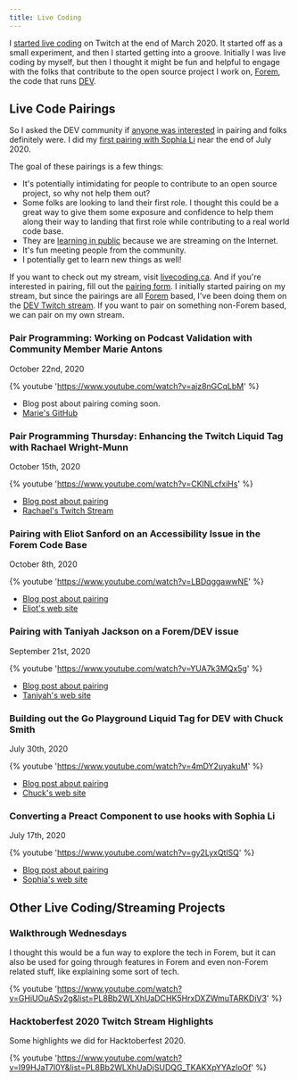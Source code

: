 ```yaml
---
title: Live Coding
---
```


I [started live coding](/posts/i-ve-started-to-live-code-on-twitch-for-dev-13cn/) on Twitch at the end of March 2020. It started off as a small experiment, and then I started getting into a groove. Initially I was live coding by myself, but then I thought it might be fun and helpful to engage with the folks that contribute to the open source project I work on, [Forem](https://forem.com), the code that runs [DEV](https://dev.to).

<h2 id="pair">Live Code Pairings</h2>

So I asked the DEV community if [anyone was interested](/let-s-pair-during-a-live-coding-session-8he/) in pairing and folks definitely were. I did my [first pairing with Sophia Li](/posts/live-coding-pairing-converting-a-preact-component-to-use-hooks-75e/) near the end of July 2020.

The goal of these pairings is a few things:

- It's potentially intimidating for people to contribute to an open source project, so why not help them out?
- Some folks are looking to land their first role. I thought this could be a great way to give them some exposure and confidence to help them along their way to landing that first role while contributing to a real world code base.
- They are [learning in public](https://www.swyx.io/writing/learn-in-public/) because we are streaming on the Internet.
- It's fun meeting people from the community.
- I potentially get to learn new things as well!

If you want to check out my stream, visit [livecoding.ca](https://livecoding.ca). And if you're interested in pairing, fill out the [pairing form](https://iamdeveloper.com/pair). I initially started pairing on my stream, but since the pairings are all [Forem](https://github.com/forem/forem/) based, I've been doing them on the [DEV Twitch stream](https://www.twitch.tv/thepracticaldev). If you want to pair on something non-Forem based, we can pair on my own stream.

### Pair Programming: Working on Podcast Validation with Community Member Marie Antons

<time datetime="2020-10-22">October 22nd, 2020</time>

{% youtube 'https://www.youtube.com/watch?v=ajz8nGCqLbM' %}

- Blog post about pairing coming soon.
- [Marie's GitHub](https://github.com/mrsantons)

### Pair Programming Thursday: Enhancing the Twitch Liquid Tag with Rachael Wright-Munn

<time datetime="2020-10-15">October 15th, 2020</time>

{% youtube 'https://www.youtube.com/watch?v=CKlNLcfxiHs' %}

- [Blog post about pairing](/posts/pairing-with-community-member-rachael-wright-munn-5bol)
- [Rachael's Twitch Stream](https://www.twitch.tv/ChaelCodes)

### Pairing with Eliot Sanford on an Accessibility Issue in the Forem Code Base

<time datetime="2020-10-08">October 8th, 2020</time>

{% youtube 'https://www.youtube.com/watch?v=LBDqggawwNE' %}

- [Blog post about pairing](/posts/pairing-with-community-member-eliot-sanford-f7a)
- [Eliot's web site](https://techieeliot.com/)

### Pairing with Taniyah Jackson on a Forem/DEV issue

<time datetime="2020-09-21">September 21st, 2020</time>

{% youtube 'https://www.youtube.com/watch?v=YUA7k3MQx5g' %}

- [Blog post about pairing](/posts/pairing-with-taniyah-jackson-on-a-forem-dev-issue-28fh)
- [Taniyah's web site](https://taniyah-l-jackson.github.io/)

### Building out the Go Playground Liquid Tag for DEV with Chuck Smith

<time datetime="2020-07-30">July 30th, 2020</time>

{% youtube 'https://www.youtube.com/watch?v=4mDY2uyakuM' %}

- [Blog post about pairing](/posts/building-out-the-go-playground-liquid-tag-for-dev-with-chuck-smith-32he)
- [Chuck's web site](https://www.eclecticsaddlebag.com/)

### Converting a Preact Component to use hooks with Sophia Li

<time datetime="2020-07-17">July 17th, 2020</time>

{% youtube 'https://www.youtube.com/watch?v=gy2LyxQtlSQ' %}

- [Blog post about pairing](/posts/live-coding-pairing-converting-a-preact-component-to-use-hooks-75e)
- [Sophia's web site](https://sophiali.dev/)

<h2 id="stream-projects">Other Live Coding/Streaming Projects</h2>

<h3 id="walkthrough-wed">Walkthrough Wednesdays</h3>

I thought this would be a fun way to explore the tech in Forem, but it can also be used for going through features in Forem and even non-Forem related stuff, like explaining some sort of tech.

{% youtube 'https://www.youtube.com/watch?v=GHiUOuASv2g&list=PL8Bb2WLXhUaDCHK5HrxDXZWmuTARKDiV3' %}

<h3 id="hacktober-2020">Hacktoberfest 2020 Twitch Stream Highlights</h3>

Some highlights we did for Hacktoberfest 2020.

{% youtube 'https://www.youtube.com/watch?v=I99HJaT7I0Y&list=PL8Bb2WLXhUaDjSUDQG_TKAKXpYYAzloOf' %}
